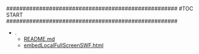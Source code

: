 



####################################################
#TOC START
####################################################
* .
    * [README.md](.\README.md)
    * [embedLocalFullScreenSWF.html](.\embedLocalFullScreenSWF.html)
